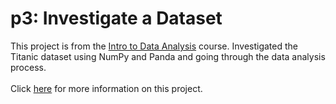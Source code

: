 <h1>p3: Investigate a Dataset</h1>

This project is from the [Intro to Data Analysis](https://www.udacity.com/course/intro-to-data-analysis--ud170) course. Investigated the Titanic dataset using NumPy and Panda and going through the data analysis process.
<br>
<br>
Click [here](https://github.com/djlee11/udacity-dand/blob/master/p3/p3-final.ipynb) for more information on this project.
